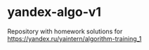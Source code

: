 # yandex-algo-v1
Repository with homework solutions for https://yandex.ru/yaintern/algorithm-training_1
